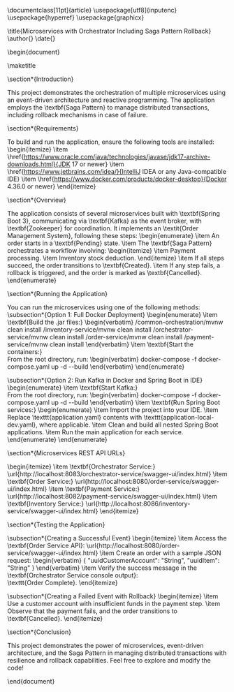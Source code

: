 <!--
# Microservices with Orchestrator including Saga Pattern Rollback

An example of orchestrating several microservices using event-driven architecture and reactive programming.

In continuous development...

## Requirements

For building and running the application you need:

- [JDK 17 or newer](https://www.oracle.com/java/technologies/javase/jdk17-archive-downloads.html)
- [IntelliJ IDE or other Java compatible IDE](https://www.jetbrains.com/idea/)
- [Docker 4.36.0 or newer ](https://www.docker.com/products/docker-desktop/)

## Some useful information

 - Microservices are built using Spring Boot 3 
 - Event-Driven design using Kafka broker and Zookeeper Docker container

## Case Study

An Order Management system uses Microservices to execute and process Order requests. When an Order request is created it stays in Pending status until the payment is executed successfully and product item is deduced from inventory stock with no failures.

![Real case scenario](/images/Real_Case_Scenario.png)

## Running the Microservices

To run the microservices there are 2 options. 

 1. Running the whole system in Docker containers. 
 2. Run only Kafka services on Docker container and launch the Spring Boot
    Microservices from the IDE.

## Running the Microservices on Docker containers

Step 1. Build target .jar files

    /common-orchestration/mvnw clean install
    /inventory-service/mvnw clean installl
    /orchestrator-service/mvnw clean install
    /order-service/mvnw clean install
    /payment-service/mvnw clean install

Step 2. Run Docker Compose file
*from the root directory run command* 

    docker-compose -f docker-compose.yaml up -d --build


## Running the Microservices from IDE 

Step 1. Import project in the IDE 

Step 2. From root directory run command

     docker-compose -f docker-compose.yaml up -d --build
 
Step 3. Clean and build the nested projects/springboot applications 
 
Step 4. Replace application.yaml file contents with application-local-dev.yaml [*where applicable*]

Step 5. Go to each SpringBoot project and run main Application.

**Wait until the log message appears on screen indicating the service is started, for example (ORCHESTRATOR SERVICE STARTED)*

## Microservices REST API URLs

 - http://localhost:8083/orchestrator-service/swagger-ui/index.html
 - http://localhost:8080/order-service/swagger-ui/index.html
 - http://localhost:8082/payment-service/swagger-ui/index.html
 - http://localhost:8086/inventory-service/swagger-ui/index.html

## Creating a successful Event

When all services are up and running, go to below URL

http://localhost:8080/order-service/swagger-ui/index.html

Try creating an Order with below sample JSON request

/order/create

    {
      "uuidCustomerAccount" = "String"
      "uuidItem" = "String"
    }

From the ***Orchestrator service console output*** a success 'Order Complete' message should appear. In   ***Order service console output***, Order should be updated as well with status **CREATED**.

Process can be retrieved from Orchestrator Service REST API
 http://localhost:8083/orchestrator-service/swagger-ui/index.html

![Swager Orchestrator Service](/images/Orchestrator_Swagger_Example.png)

## Creating a Failed Event with Rollback

When all services are up and running, go to below URL

http://localhost:8080/order-service/swagger-ui/index.html

Try creating an Order with below sample JSON request
A customer with inciefficient funds to pay for the Order Item.
This will result in a failed payment debit attempt. In continuation the Order will be updated from the event, as **CANCELLED**;

Fell free to grab a copy of this sample code, and play it yourself.
-->

\documentclass[11pt]{article}
\usepackage[utf8]{inputenc}
\usepackage{hyperref}
\usepackage{graphicx}

\title{Microservices with Orchestrator Including Saga Pattern Rollback}
\author{}
\date{}

\begin{document}

\maketitle

\section*{Introduction}

This project demonstrates the orchestration of multiple microservices using an event-driven architecture and reactive programming. The application employs the \textbf{Saga Pattern} to manage distributed transactions, including rollback mechanisms in case of failure.

\section*{Requirements}

To build and run the application, ensure the following tools are installed:
\begin{itemize}
    \item \href{https://www.oracle.com/java/technologies/javase/jdk17-archive-downloads.html}{JDK 17 or newer}
    \item \href{https://www.jetbrains.com/idea/}{IntelliJ IDEA or any Java-compatible IDE}
    \item \href{https://www.docker.com/products/docker-desktop}{Docker 4.36.0 or newer}
\end{itemize}

\section*{Overview}

The application consists of several microservices built with \textbf{Spring Boot 3}, communicating via \textbf{Kafka} as the event broker, with \textbf{Zookeeper} for coordination. It implements an \textit{Order Management System}, following these steps:
\begin{enumerate}
    \item An order starts in a \textbf{Pending} state.
    \item The \textbf{Saga Pattern} orchestrates a workflow involving:
    \begin{itemize}
        \item Payment processing.
        \item Inventory stock deduction.
    \end{itemize}
    \item If all steps succeed, the order transitions to \textbf{Created}.
    \item If any step fails, a rollback is triggered, and the order is marked as \textbf{Cancelled}.
\end{enumerate}

\section*{Running the Application}

You can run the microservices using one of the following methods:
\subsection*{Option 1: Full Docker Deployment}
\begin{enumerate}
    \item \textbf{Build the .jar files:}
    \begin{verbatim}
/common-orchestration/mvnw clean install
/inventory-service/mvnw clean install
/orchestrator-service/mvnw clean install
/order-service/mvnw clean install
/payment-service/mvnw clean install
    \end{verbatim}
    \item \textbf{Start the containers:}  
    From the root directory, run:
    \begin{verbatim}
docker-compose -f docker-compose.yaml up -d --build
    \end{verbatim}
\end{enumerate}

\subsection*{Option 2: Run Kafka in Docker and Spring Boot in IDE}
\begin{enumerate}
    \item \textbf{Start Kafka:}  
    From the root directory, run:
    \begin{verbatim}
docker-compose -f docker-compose.yaml up -d --build
    \end{verbatim}
    \item \textbf{Run Spring Boot services:}
    \begin{enumerate}
        \item Import the project into your IDE.
        \item Replace \texttt{application.yaml} contents with \texttt{application-local-dev.yaml}, where applicable.
        \item Clean and build all nested Spring Boot applications.
        \item Run the main application for each service.
    \end{enumerate}
\end{enumerate}

\section*{Microservices REST API URLs}

\begin{itemize}
    \item \textbf{Orchestrator Service:} \url{http://localhost:8083/orchestrator-service/swagger-ui/index.html}
    \item \textbf{Order Service:} \url{http://localhost:8080/order-service/swagger-ui/index.html}
    \item \textbf{Payment Service:} \url{http://localhost:8082/payment-service/swagger-ui/index.html}
    \item \textbf{Inventory Service:} \url{http://localhost:8086/inventory-service/swagger-ui/index.html}
\end{itemize}

\section*{Testing the Application}

\subsection*{Creating a Successful Event}
\begin{itemize}
    \item Access the \textbf{Order Service API}: \url{http://localhost:8080/order-service/swagger-ui/index.html}
    \item Create an order with a sample JSON request:
    \begin{verbatim}
{
  "uuidCustomerAccount": "String",
  "uuidItem": "String"
}
    \end{verbatim}
    \item Verify the success message in the \textbf{Orchestrator Service console output}:  
    \texttt{Order Complete}.
\end{itemize}

\subsection*{Creating a Failed Event with Rollback}
\begin{itemize}
    \item Use a customer account with insufficient funds in the payment step.
    \item Observe that the payment fails, and the order transitions to \textbf{Cancelled}.
\end{itemize}

\section*{Conclusion}

This project demonstrates the power of microservices, event-driven architecture, and the Saga Pattern in managing distributed transactions with resilience and rollback capabilities. Feel free to explore and modify the code!

\end{document}
